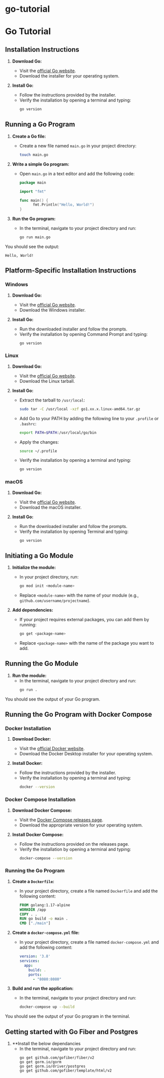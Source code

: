 # go-tutorial


# Go Tutorial

## Installation Instructions

1. **Download Go:**
    - Visit the [official Go website](https://golang.org/dl/).
    - Download the installer for your operating system.

2. **Install Go:**
    - Follow the instructions provided by the installer.
    - Verify the installation by opening a terminal and typing:
      ```sh
      go version
      ```

## Running a Go Program

1. **Create a Go file:**
    - Create a new file named `main.go` in your project directory:
      ```sh
      touch main.go
      ```

2. **Write a simple Go program:**
    - Open `main.go` in a text editor and add the following code:
      ```go
      package main

      import "fmt"

      func main() {
            fmt.Println("Hello, World!")
      }
      ```

3. **Run the Go program:**
    - In the terminal, navigate to your project directory and run:
      ```sh
      go run main.go
      ```

You should see the output:
```
Hello, World!
```

## Platform-Specific Installation Instructions

### Windows

1. **Download Go:**
    - Visit the [official Go website](https://golang.org/dl/).
    - Download the Windows installer.

2. **Install Go:**
    - Run the downloaded installer and follow the prompts.
    - Verify the installation by opening Command Prompt and typing:
      ```sh
      go version
      ```

### Linux

1. **Download Go:**
    - Visit the [official Go website](https://golang.org/dl/).
    - Download the Linux tarball.

2. **Install Go:**
    - Extract the tarball to `/usr/local`:
      ```sh
      sudo tar -C /usr/local -xzf go1.xx.x.linux-amd64.tar.gz
      ```
    - Add Go to your PATH by adding the following line to your `.profile` or `.bashrc`:
      ```sh
      export PATH=$PATH:/usr/local/go/bin
      ```
    - Apply the changes:
      ```sh
      source ~/.profile
      ```
    - Verify the installation by opening a terminal and typing:
      ```sh
      go version
      ```

### macOS

1. **Download Go:**
    - Visit the [official Go website](https://golang.org/dl/).
    - Download the macOS installer.

2. **Install Go:**
    - Run the downloaded installer and follow the prompts.
    - Verify the installation by opening Terminal and typing:
      ```sh
      go version
      ```


## Initiating a Go Module

1. **Initialize the module:**
    - In your project directory, run:
        ```sh
        go mod init <module-name>
        ```
    - Replace `<module-name>` with the name of your module (e.g., `github.com/username/projectname`).

2. **Add dependencies:**
    - If your project requires external packages, you can add them by running:
        ```sh
        go get <package-name>
        ```
    - Replace `<package-name>` with the name of the package you want to add.

## Running the Go Module

1. **Run the module:**
    - In the terminal, navigate to your project directory and run:
        ```sh
        go run .
        ```

You should see the output of your Go program.



## Running the Go Program with Docker Compose

### Docker Installation

1. **Download Docker:**
    - Visit the [official Docker website](https://www.docker.com/products/docker-desktop).
    - Download the Docker Desktop installer for your operating system.

2. **Install Docker:**
    - Follow the instructions provided by the installer.
    - Verify the installation by opening a terminal and typing:
      ```sh
      docker --version
      ```

### Docker Compose Installation

1. **Download Docker Compose:**
    - Visit the [Docker Compose releases page](https://github.com/docker/compose/releases).
    - Download the appropriate version for your operating system.

2. **Install Docker Compose:**
    - Follow the instructions provided on the releases page.
    - Verify the installation by opening a terminal and typing:
      ```sh
      docker-compose --version
      ```

### Running the Go Program

1. **Create a `Dockerfile`:**
    - In your project directory, create a file named `Dockerfile` and add the following content:
      ```Dockerfile
      FROM golang:1.17-alpine
      WORKDIR /app
      COPY . .
      RUN go build -o main .
      CMD ["./main"]
      ```

2. **Create a `docker-compose.yml` file:**
    - In your project directory, create a file named `docker-compose.yml` and add the following content:
      ```yaml
      version: '3.8'
      services:
        app:
          build: .
          ports:
            - "8080:8080"
      ```

3. **Build and run the application:**
    - In the terminal, navigate to your project directory and run:
      ```sh
      docker-compose up --build
      ```

You should see the output of your Go program in the terminal.


## Getting started with Go Fiber and Postgres

1. **Install the below dependancies
    - In the terminal, navigate to your project directory and run:
      ```
      go get github.com/gofiber/fiber/v2
      go get gorm.io/gorm
      go get gorm.io/driver/postgres
      go get github.com/gofiber/template/html/v2
      ```
